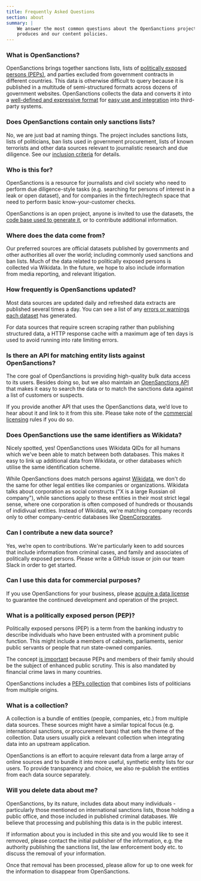 ```yaml
---
title: Frequently Asked Questions
section: about
summary: |
    We answer the most common questions about the OpenSanctions project, the dataset it
    produces and our content policies.
---
```


### What is OpenSanctions?

OpenSanctions brings together sanctions lists, lists of [politically exposed persons (PEPs)](#peps), and parties excluded from government contracts in different countries. This data is otherwise difficult to query because it is published in a multitude of semi-structured formats across dozens of government websites. OpenSanctions collects the data and converts it into a [well-defined and expressive format](/reference/) for [easy use and integration](/docs/bulk/) into third-party systems.


### Does OpenSanctions contain only sanctions lists?

No, we are just bad at naming things. The project includes sanctions lists, lists of politicians, ban lists used in government procurement, lists of known terrorists and other data sources relevant to journalistic research and due diligence. See our [inclusion criteria](/docs/criteria/) for details.


### Who is this for?

OpenSanctions is a resource for journalists and civil society who need to perform due diligence-style tasks (e.g. searching for persons of interest in a leak or open dataset), and for companies in the fintech/regtech space that need to perform basic know-your-customer checks.

OpenSanctions is an open project, anyone is invited to use the datasets, the [code base used to generate it](https://github.com/opensanctions/opensanctions), or to contribute additional information.


### Where does the data come from?

Our preferred sources are official datasets published by governments and other authorities all over the world; including commonly used sanctions and ban lists. Much of the data related to politically exposed persons is collected via Wikidata. In the future, we hope to also include information from media reporting, and relevant litigation.


### <a id="updates"></a> How frequently is OpenSanctions updated?

Most data sources are updated daily and refreshed data extracts are published several times a day. You can see a list of any [errors or warnings each dataset](/issues/) has generated. 

For data sources that require screen scraping rather than publishing structured data, a HTTP response cache with a maximum age of ten days is used to avoid running into rate limiting errors.


### <a id="api"></a> Is there an API for matching entity lists against OpenSanctions?

The core goal of OpenSanctions is providing high-quality bulk data access to its users. Besides doing so, but we also maintain an [OpenSanctions API](/api/) that makes it easy to search the data or to match the sanctions data against a list of customers or suspects.

If you provide another API that uses the OpenSanctions data, we’d love to hear about it and link to it from this site. Please take note of the [commercial licensing](/licensing/) rules if you do so.


### Does OpenSanctions use the same identifiers as Wikidata?

Nicely spotted, yes! OpenSanctions uses Wikidata QIDs for all humans which we've been able to match between both databases. This makes it easy to link up additional data from Wikidata, or other databases which utilise the same identification scheme.

While OpenSanctions does match persons against [Wikidata](/datasets/wikidata/), we don't do the same for other legal entities like companies or organizations. Wikidata talks about corporation as social constructs ("X is a large Russian oil company"), while sanctions apply to these entities in their most strict legal sense, where one corporation is often composed of hundreds or thousands of indidivual entities. Instead of Wikidata, we're matching company records only to other company-centric databases like [OpenCorporates](/datasets/opencorporates/).


### Can I contribute a new data source?

Yes, we’re open to contributions. We're particularly keen to add sources that include information from criminal cases, and family and associates of politically exposed persons. Please write a GitHub issue or join our team Slack in order to get started.


### Can I use this data for commercial purposes?

If you use OpenSanctions for your business, please [acquire a data license](/licensing/) to guarantee the continued development and operation of the project.


### <a id="peps"></a> What is a politically exposed person (PEP)?

Politically exposed persons (PEP) is a term from the banking industry to describe individuals
who have been entrusted with a prominent public function. This might include a members of
cabinets, parliaments, senior public servants or people that run state-owned companies.

The concept [is important](https://www.fatf-gafi.org/media/fatf/documents/recommendations/guidance-pep-rec12-22.pdf) because PEPs and members of their family should be the subject of enhanced public scrutiny. This is also mandated by financial crime laws in many countries.

OpenSanctions includes a [PEPs collection](/datasets/peps/) that combines lists of
politicians from multiple origins.


### <a id="collections"></a> What is a collection?

A collection is a bundle of entities (people, companies, etc.) from multiple data sources. These sources might have a similar topical focus (e.g. international sanctions, or procurement bans) that sets the theme of the collection. Data users usually pick a relevant collection when integrating data into an upstream application.

OpenSanctions is an effort to acquire relevant data from a large array of online sources and to bundle it into more useful, synthetic entity lists for our users. To provide transparency and choice, we also re-publish the entities from each data source separately.


### Will you delete data about me?

OpenSanctions, by its nature, includes data about many individuals - particularly those mentioned on international sanctions lists, those holding a public office, and those included in published criminal databases. We believe that processing and publishing this data is in
the public interest.

If information about you is included in this site and you would like to see it removed, please contact the initial publisher of the information, e.g. the authority publishing the sanctions list, the law enforcement body etc. to discuss the removal of your information. 

Once that removal has been processed, please allow for up to one week for the information to disappear from OpenSanctions.

